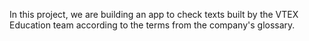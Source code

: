 In this project, we are building an app to check texts built by the VTEX Education team according to the terms from the company's glossary.
